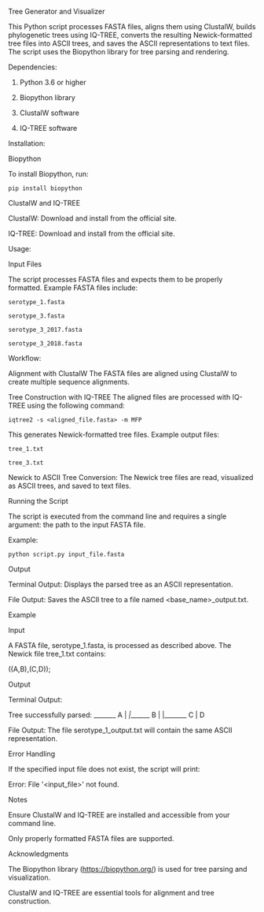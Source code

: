 Tree Generator and Visualizer

This Python script processes FASTA files, aligns them using ClustalW, builds phylogenetic trees using IQ-TREE, converts the resulting Newick-formatted tree files into ASCII trees, and saves the ASCII representations to text files. The script uses the Biopython library for tree parsing and rendering.




Dependencies:

1. Python 3.6 or higher

2. Biopython library

3. ClustalW software

4. IQ-TREE software



   


Installation:

Biopython

  To install Biopython, run:

    pip install biopython
  
ClustalW and IQ-TREE
  
  ClustalW: Download and install from the official site.
  
  IQ-TREE: Download and install from the official site.
  





Usage:

Input Files

  The script processes FASTA files and expects them to be properly formatted. Example FASTA files include:
  
    serotype_1.fasta
  
    serotype_3.fasta
  
    serotype_3_2017.fasta
  
    serotype_3_2018.fasta






Workflow:

Alignment with ClustalW
  The FASTA files are aligned using ClustalW to create multiple sequence alignments.

Tree Construction with IQ-TREE
  The aligned files are processed with IQ-TREE using the following command:

    iqtree2 -s <aligned_file.fasta> -m MFP

  This generates Newick-formatted tree files. Example output files:

    tree_1.txt
  
    tree_3.txt






Newick to ASCII Tree Conversion:
The Newick tree files are read, visualized as ASCII trees, and saved to text files.

Running the Script

  The script is executed from the command line and requires a single argument: the path to the input FASTA file.
  
  Example:
  
    python script.py input_file.fasta

Output

Terminal Output: Displays the parsed tree as an ASCII representation.

File Output: Saves the ASCII tree to a file named <base_name>_output.txt.

Example

  Input
  
  A FASTA file, serotype_1.fasta, is processed as described above. The Newick file tree_1.txt contains:
  
  ((A,B),(C,D));
  
  Output
  
  Terminal Output:
  
  Tree successfully parsed:
    _______ A
   |
  _|_______ B
   |
   |_______ C
           |
           D

  File Output:
  The file serotype_1_output.txt will contain the same ASCII representation.


Error Handling

  If the specified input file does not exist, the script will print:
  
  Error: File '<input_file>' not found.

Notes

  Ensure ClustalW and IQ-TREE are installed and accessible from your command line.
  
  Only properly formatted FASTA files are supported.


Acknowledgments

  The Biopython library (https://biopython.org/) is used for tree parsing and visualization.
  
  ClustalW and IQ-TREE are essential tools for alignment and tree construction.

